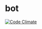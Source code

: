 bot
===

[![Code Climate](https://codeclimate.com/github/beornborn/bot.png)](https://codeclimate.com/github/beornborn/bot)
